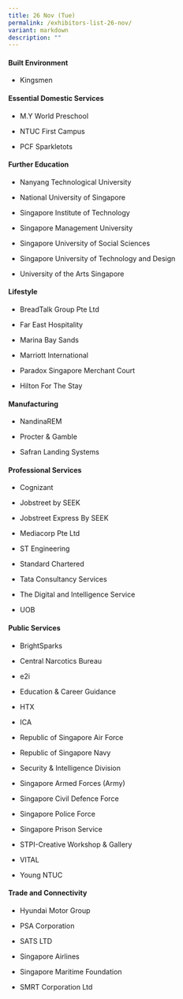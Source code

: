 ```yaml
---
title: 26 Nov (Tue)
permalink: /exhibitors-list-26-nov/
variant: markdown
description: ""
---
```

<h4><strong>Built Environment</strong></h4>
<ul data-tight="true" class="tight">
<li>
<p>Kingsmen</p>
</li>
</ul>
<h4><strong>Essential Domestic Services</strong></h4>
<ul data-tight="true" class="tight">
<li>
<p>M.Y World Preschool</p>
</li>
<li>
<p>NTUC First Campus</p>
</li>
<li>
<p>PCF Sparkletots</p>
</li>
</ul>
<h4><strong>Further Education</strong></h4>
<ul data-tight="true" class="tight">
<li>
<p>Nanyang Technological University</p>
</li>
<li>
<p>National University of Singapore</p>
</li>
<li>
<p>Singapore Institute of Technology</p>
</li>
<li>
<p>Singapore Management University</p>
</li>
<li>
<p>Singapore University of Social Sciences</p>
</li>
<li>
<p>Singapore University of Technology and Design</p>
</li>
<li>
<p>University of the Arts Singapore</p>
</li>
</ul>
<h4><strong>Lifestyle</strong></h4>
<ul data-tight="true" class="tight">
<li>
<p>BreadTalk Group Pte Ltd</p>
</li>
<li>
<p>Far East Hospitality</p>
</li>
<li>
<p>Marina Bay Sands</p>
</li>
<li>
<p>Marriott International</p>
</li>
<li>
<p>Paradox Singapore Merchant Court</p>
</li>
<li>
<p>Hilton For The Stay</p>
</li>
</ul>
<h4><strong>Manufacturing</strong></h4>
<ul data-tight="true" class="tight">
<li>
<p>NandinaREM</p>
</li>
<li>
<p>Procter &amp; Gamble</p>
</li>
<li>
<p>Safran Landing Systems</p>
</li>
</ul>
<h4><strong>Professional Services</strong></h4>
<ul data-tight="true" class="tight">
<li>
<p>Cognizant</p>
</li>
<li>
<p>Jobstreet by SEEK</p>
</li>
<li>
<p>Jobstreet Express By SEEK</p>
</li>
<li>
<p>Mediacorp Pte Ltd</p>
</li>
<li>
<p>ST Engineering</p>
</li>
<li>
<p>Standard Chartered</p>
</li>
<li>
<p>Tata Consultancy Services</p>
</li>
<li>
<p>The Digital and Intelligence Service</p>
</li>
<li>
<p>UOB</p>
</li>
</ul>
<h4><strong>Public Services</strong></h4>
<ul data-tight="true" class="tight">
<li>
<p>BrightSparks</p>
</li>
<li>
<p>Central Narcotics Bureau</p>
</li>
<li>
<p>e2i</p>
</li>
<li>
<p>Education &amp; Career Guidance</p>
</li>
<li>
<p>HTX</p>
</li>
<li>
<p>ICA</p>
</li>
<li>
<p>Republic of Singapore Air Force</p>
</li>
<li>
<p>Republic of Singapore Navy</p>
</li>
<li>
<p>Security &amp; Intelligence Division</p>
</li>
<li>
<p>Singapore Armed Forces (Army)</p>
</li>
<li>
<p>Singapore Civil Defence Force</p>
</li>
<li>
<p>Singapore Police Force</p>
</li>
<li>
<p>Singapore Prison Service</p>
</li>
<li>
<p>STPI-Creative Workshop &amp; Gallery</p>
</li>
<li>
<p>VITAL</p>
</li>
<li>
<p>Young NTUC</p>
</li>
</ul>
<h4><strong>Trade and Connectivity</strong></h4>
<ul data-tight="true" class="tight">
<li>
<p>Hyundai Motor Group</p>
</li>
<li>
<p>PSA Corporation</p>
</li>
<li>
<p>SATS LTD</p>
</li>
<li>
<p>Singapore Airlines</p>
</li>
<li>
<p>Singapore Maritime Foundation</p>
</li>
<li>
<p>SMRT Corporation Ltd</p>
</li>
</ul>
<style>
	.col.is-8.is-offset-2.print-content{
	width:75%;
	}
.col.is-1.has-float-btns.is-position-relative.is-hidden-touch
	{
	display:none;
	}
</style>